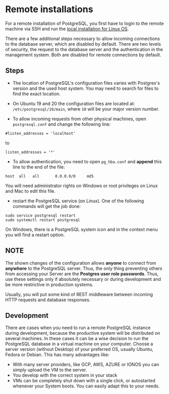 # Remote installations

For a remote installation of PostgreSQL, you first have to login to the remote
machine via SSH and run the [local installation for Linux OS](local.md).

There are a few additional steps necessary to allow incoming connections to
the database server, which are disabled by default. There are two levels of
security, the request to the database server and the authentication in the
management system. Both are disabled for remote connections by default.  

## Steps

* The location of PostgreSQL's configuration files varies with Postgres's version and the used host system.
You may need to search for files to find the exact location.

* On Ubuntu 19 and 20 the configuration files are located at:
`/etc/postgresql/10/main`, where `10` will be your major version number.

* To allow incoming requests from other physical machines, open `postgresql.conf`
and change the following line:
```
#listen_addresses = 'localhost'
```
to
```
listen_addresses = '*'
```

* To allow authentication, you need to open `pg_hba.conf` and **append** this
line to the end of the file:
```
host  all   all       0.0.0.0/0     md5       
```
You will need administrator rights on Windows or root privileges on Linux and
Mac to edit this file.

* restart the PostgreSQL service (on Linux). One of the following commands will
get the job done:
```
sudo service postgresql restart
sudo systemctl restart postgresql
```
On Windows, there is a PostgreSQL system icon and in the context menu you will find a
restart option.

## NOTE

The shown changes of the configuration allows **anyone** to connect from
**anywhere** to the PostgreSQL server. Thus, the only thing preventing others
from accessing your Server are the **Postgres user role passwords**.
Thus, use these settings only if absolutely necessary or during development and
be more restrictive in production systems.

Usually, you will put some kind of REST middleware between incoming HTTP requests
and database responses.

## Development

There are cases when you need to run a remote PostgreSQL instance during development,
because the productive system will be distributed on several machines.
In these cases it can be a wise decision to run the PostgreSQL database in a
virtual machine on your computer. Choose a server version (without Desktop) of
your preferred OS, usually Ubuntu, Fedora or Debian. This has many advantages like:

* With many server providers, like GCP, AWS, AZURE or IONOS you can simply upload
the VM to the server.
* You develop with the correct system in your stack
* VMs can be completely shut down with a single click, or autostarted whenever
your System boots. You can easily adapt this to your needs.
